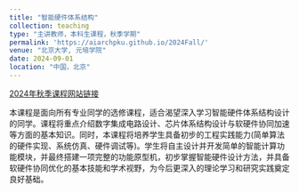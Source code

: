```yaml
---
title: "智能硬件体系结构"
collection: teaching
type: "主讲教师，本科生课程，秋季学期"
permalink: 'https://aiarchpku.github.io/2024Fall/'
venue: "北京大学, 元培学院"
date: 2024-09-01
location: "中国，北京"
---
```


<p><a href="https://aiarchpku.github.io/2024Fall/">2024年秋季课程网站链接</a></p>

本课程是面向所有专业同学的选修课程，适合渴望深入学习智能硬件体系结构设计的同学。课程将重点介绍数字集成电路设计、芯片体系结构设计与软硬件协同加速等方面的基本知识。同时，本课程将培养学生具备初步的工程实践能力(简单算法的硬件实现、系统仿真、硬件调试等)。学生将自主设计并开发简单的智能计算功能模块，并最终搭建一项完整的功能原型机，初步掌握智能硬件设计方法，并具备软硬件协同优化的基本技能和学术视野，为今后更深入的理论学习和研究实践奠定良好基础。
